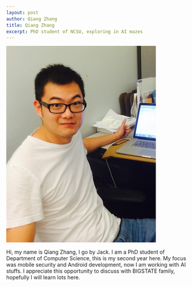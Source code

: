 ```yaml
---
layout: post
author: Qiang Zhang
title: Qiang Zhang
excerpt: PhD student of NCSU, exploring in AI mazes
---
```


![Qiang Zhang](/img/qiang_zhang.JPG)

Hi, my name is Qiang Zhang, I go by Jack. I am a PhD student of Department of Computer Science, this is my second year here.
My focus was mobile security and Android development, now I am working with AI stuffs. I appreciate this opportunity to discuss with BIGSTATE family, hopefully I will learn lots here.